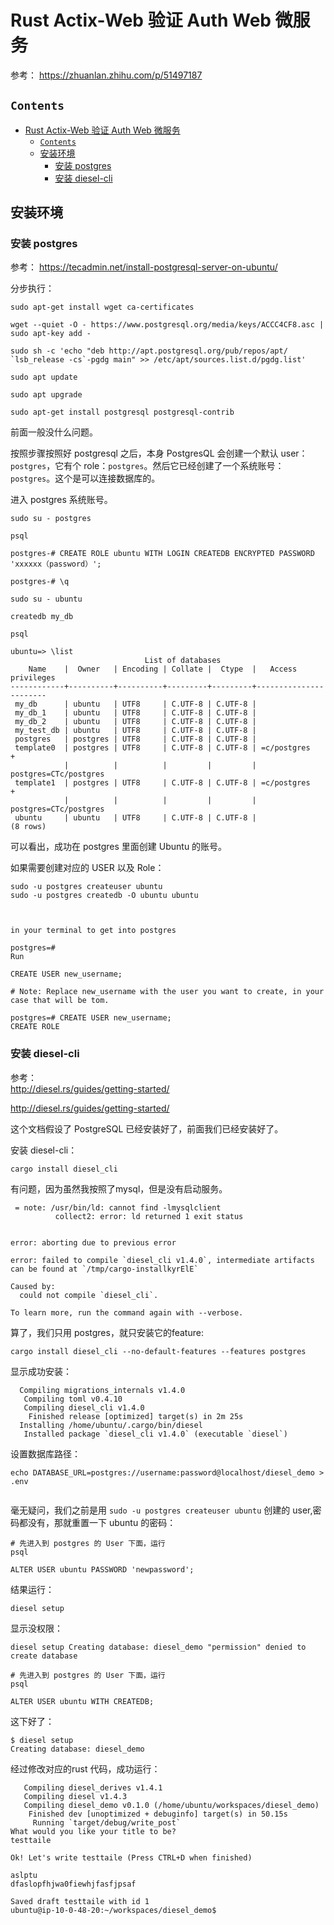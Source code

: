 # Rust Actix-Web 验证 Auth Web 微服务

参考： https://zhuanlan.zhihu.com/p/51497187

## `Contents`
- [Rust Actix-Web 验证 Auth Web 微服务](#rust-actix-web-%e9%aa%8c%e8%af%81-auth-web-%e5%be%ae%e6%9c%8d%e5%8a%a1)
  - [`Contents`](#contents)
  - [安装环境](#%e5%ae%89%e8%a3%85%e7%8e%af%e5%a2%83)
    - [安装 postgres](#%e5%ae%89%e8%a3%85-postgres)
    - [安装 diesel-cli](#%e5%ae%89%e8%a3%85-diesel-cli)

## 安装环境

### 安装 postgres
参考： https://tecadmin.net/install-postgresql-server-on-ubuntu/

分步执行：
```shell
sudo apt-get install wget ca-certificates

wget --quiet -O - https://www.postgresql.org/media/keys/ACCC4CF8.asc | sudo apt-key add -

sudo sh -c 'echo "deb http://apt.postgresql.org/pub/repos/apt/ `lsb_release -cs`-pgdg main" >> /etc/apt/sources.list.d/pgdg.list'

sudo apt update

sudo apt upgrade

sudo apt-get install postgresql postgresql-contrib
```

前面一般没什么问题。

按照步骤按照好 postgresql 之后，本身 PostgresQL 会创建一个默认 user：`postgres`，它有个 role：`postgres`。然后它已经创建了一个系统账号：`postgres`。这个是可以连接数据库的。

进入 postgres 系统账号。

```shell
sudo su - postgres

psql

postgres-# CREATE ROLE ubuntu WITH LOGIN CREATEDB ENCRYPTED PASSWORD 'xxxxxx（password）';

postgres-# \q

sudo su - ubuntu

createdb my_db

psql

ubuntu=> \list
                              List of databases
    Name    |  Owner   | Encoding | Collate |  Ctype  |   Access privileges
------------+----------+----------+---------+---------+-----------------------
 my_db      | ubuntu   | UTF8     | C.UTF-8 | C.UTF-8 |
 my_db_1    | ubuntu   | UTF8     | C.UTF-8 | C.UTF-8 |
 my_db_2    | ubuntu   | UTF8     | C.UTF-8 | C.UTF-8 |
 my_test_db | ubuntu   | UTF8     | C.UTF-8 | C.UTF-8 |
 postgres   | postgres | UTF8     | C.UTF-8 | C.UTF-8 |
 template0  | postgres | UTF8     | C.UTF-8 | C.UTF-8 | =c/postgres          +
            |          |          |         |         | postgres=CTc/postgres
 template1  | postgres | UTF8     | C.UTF-8 | C.UTF-8 | =c/postgres          +
            |          |          |         |         | postgres=CTc/postgres
 ubuntu     | ubuntu   | UTF8     | C.UTF-8 | C.UTF-8 |
(8 rows)

```

可以看出，成功在 postgres 里面创建 Ubuntu 的账号。


如果需要创建对应的 USER 以及 Role：
```shell
sudo -u postgres createuser ubuntu
sudo -u postgres createdb -O ubuntu ubuntu



in your terminal to get into postgres

postgres=#
Run

CREATE USER new_username;

# Note: Replace new_username with the user you want to create, in your case that will be tom.

postgres=# CREATE USER new_username;
CREATE ROLE
```
### 安装 diesel-cli
参考：  
http://diesel.rs/guides/getting-started/

http://diesel.rs/guides/getting-started/

这个文档假设了 PostgreSQL 已经安装好了，前面我们已经安装好了。

安装 diesel-cli：
```shell
cargo install diesel_cli
```

有问题，因为虽然我按照了mysql，但是没有启动服务。

```shell
 = note: /usr/bin/ld: cannot find -lmysqlclient
          collect2: error: ld returned 1 exit status
          

error: aborting due to previous error

error: failed to compile `diesel_cli v1.4.0`, intermediate artifacts can be found at `/tmp/cargo-installkyrElE`

Caused by:
  could not compile `diesel_cli`.

To learn more, run the command again with --verbose.
```

算了，我们只用 postgres，就只安装它的feature:
```shell
cargo install diesel_cli --no-default-features --features postgres
```
显示成功安装：
```shell
  Compiling migrations_internals v1.4.0
   Compiling toml v0.4.10
   Compiling diesel_cli v1.4.0
    Finished release [optimized] target(s) in 2m 25s
  Installing /home/ubuntu/.cargo/bin/diesel
   Installed package `diesel_cli v1.4.0` (executable `diesel`)
```

设置数据库路径：
```shell
echo DATABASE_URL=postgres://username:password@localhost/diesel_demo > .env


```
毫无疑问，我们之前是用 `sudo -u postgres createuser ubuntu` 创建的 user,密码都没有，那就重置一下 ubuntu 的密码：
```shell
# 先进入到 postgres 的 User 下面，运行
psql

ALTER USER ubuntu PASSWORD 'newpassword';
```

结果运行：
```shell
diesel setup
```
显示没权限：
```shell
diesel setup Creating database: diesel_demo "permission" denied to create database
```

```shell
# 先进入到 postgres 的 User 下面，运行
psql

ALTER USER ubuntu WITH CREATEDB;
```
这下好了：
```shell
$ diesel setup
Creating database: diesel_demo
```


经过修改对应的rust 代码，成功运行：
```shell
   Compiling diesel_derives v1.4.1
   Compiling diesel v1.4.3
   Compiling diesel_demo v0.1.0 (/home/ubuntu/workspaces/diesel_demo)
    Finished dev [unoptimized + debuginfo] target(s) in 50.15s
     Running `target/debug/write_post`
What would you like your title to be?
testtaile

Ok! Let's write testtaile (Press CTRL+D when finished)

aslptu
dfaslopfhjwa0fiewhjfasfjpsaf

Saved draft testtaile with id 1
ubuntu@ip-10-0-48-20:~/workspaces/diesel_demo$ 
```
